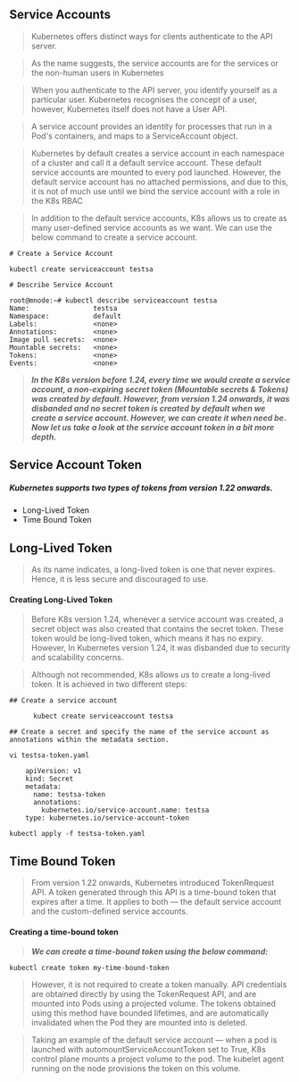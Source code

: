 ## Service Accounts

> Kubernetes offers distinct ways for clients authenticate to the API server.

> As the name suggests, the service accounts are for the services or the non-human users in Kubernetes 

> When you authenticate to the API server, you identify yourself as a particular user. Kubernetes recognises the concept of a user, however, Kubernetes itself does not have a User API.

> A service account provides an identity for processes that run in a Pod's containers, and maps to a ServiceAccount object. 

> Kubernetes by default creates a service account in each namespace of a cluster and call it a default service account. These default service accounts are mounted to every pod launched. However, the default service account has no attached permissions, and due to this, it is not of much use until we bind the service account with a role in the K8s RBAC

> In addition to the default service accounts, K8s allows us to create as many user-defined service accounts as we want. We can use the below command to create a service account.



```
# Create a Service Account

kubectl create serviceaccount testsa

# Describe Service Account 

root@mnode:~# kubectl describe serviceaccount testsa
Name:                testsa
Namespace:           default
Labels:              <none>
Annotations:         <none>
Image pull secrets:  <none>
Mountable secrets:   <none>
Tokens:              <none>
Events:              <none>
```

> ***In the K8s version before 1.24, every time we would create a service account, a non-expiring secret token (Mountable secrets & Tokens) was created by default. However, from version 1.24 onwards, it was disbanded and no secret token is created by default when we create a service account. However, we can create it when need be. Now let us take a look at the service account token in a bit more depth.***

## Service Account Token

##### Kubernetes supports two types of tokens from version 1.22 onwards.

- Long-Lived Token
- Time Bound Token

## Long-Lived Token

> As its name indicates, a long-lived token is one that never expires. Hence, it is less secure and discouraged to use.

#### Creating Long-Lived Token

> Before K8s version 1.24, whenever a service account was created, a secret object was also created that contains the secret token. These token would be long-lived token, which means it has no expiry. However, In Kubernetes version 1.24, it was disbanded due to security and scalability concerns.

> Although not recommended, K8s allows us to create a long-lived token. It is achieved in two different steps:

```
## Create a service account

      kubect create serviceaccount testsa

## Create a secret and specify the name of the service account as annotations within the metadata section.

vi testsa-token.yaml 

    apiVersion: v1
    kind: Secret
    metadata:
      name: testsa-token
      annotations:
        kubernetes.io/service-account.name: testsa
    type: kubernetes.io/service-account-token

kubectl apply -f testsa-token.yaml
```

## Time Bound Token

> From version 1.22 onwards, Kubernetes introduced TokenRequest API. A token generated through this API is a time-bound token that expires after a time. It applies to both — the default service account and the custom-defined service accounts.

#### Creating a time-bound token

> ***We can create a time-bound token using the below command:***

`kubectl create token my-time-bound-token`

> However, it is not required to create a token manually. API credentials are obtained directly by using the TokenRequest API, and are mounted into Pods using a projected volume. The tokens obtained using this method have bounded lifetimes, and are automatically invalidated when the Pod they are mounted into is deleted.

> Taking an example of the default service account — when a pod is launched with automountServiceAccountToken set to True, K8s control plane mounts a project volume to the pod. The kubelet agent running on the node provisions the token on this volume.